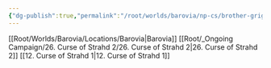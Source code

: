 ```yaml
---
{"dg-publish":true,"permalink":"/root/worlds/barovia/np-cs/brother-grigor/","tags":["Barovia"]}
---
```


[[Root/Worlds/Barovia/Locations/Barovia\|Barovia]]
[[Root/_Ongoing Campaign/26. Curse of Strahd 2/26. Curse of Strahd 2\|26. Curse of Strahd 2]]
[[12. Curse of Strahd 1\|12. Curse of Strahd 1]]

